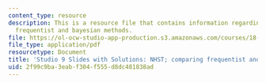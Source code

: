 ```yaml
---
content_type: resource
description: This is a resource file that contains information regarding NHST; comparing
  frequentist and bayesian methods.
file: https://ol-ocw-studio-app-production.s3.amazonaws.com/courses/18-05-introduction-to-probability-and-statistics-spring-2014/2f99c9ba3eabf304f555d8dc481838ad_MIT18_05S14_studio9slides.pdf
file_type: application/pdf
resourcetype: Document
title: 'Studio 9 Slides with Solutions: NHST; comparing frequentist and Bayesian methods'
uid: 2f99c9ba-3eab-f304-f555-d8dc481838ad
---
```

